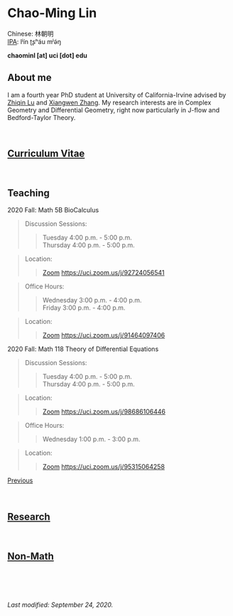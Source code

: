 # Chao-Ming Lin
Chinese: 林朝明    
[IPA](https://en.wikipedia.org/wiki/Help:IPA/Mandarin): lʲín ʈʂʰáu mʲə́ŋ 

**chaominl [at] uci [dot] edu**


## About me
I am a fourth year PhD student at University of California-Irvine advised by [Zhiqin Lu](https://www.math.uci.edu/~zlu/) and [Xiangwen Zhang](https://www.math.uci.edu/~xiangwen/). My research interests are in Complex Geometry and Differential Geometry, right now particularly in J-flow and Bedford-Taylor Theory.

<br />


## [Curriculum Vitae](https://chaominl.github.io/CV)   

<br />


## Teaching
2020 Fall: Math 5B BioCalculus
> Discussion Sessions: 
>> Tuesday 4:00 p.m. - 5:00 p.m.   
>> Thursday 4:00 p.m. - 5:00 p.m. 

> Location: 
>> [Zoom](https://uci.zoom.us/j/92724056541) https://uci.zoom.us/j/92724056541

> Office Hours: 
>> Wednesday 3:00 p.m. - 4:00 p.m.   
>> Friday 3:00 p.m. - 4:00 p.m. 

> Location: 
>> [Zoom](https://uci.zoom.us/j/91464097406) https://uci.zoom.us/j/91464097406


2020 Fall: Math 118 Theory of Differential Equations
> Discussion Sessions: 
>> Tuesday 4:00 p.m. - 5:00 p.m.   
>> Thursday 4:00 p.m. - 5:00 p.m. 

> Location: 
>> [Zoom](https://uci.zoom.us/j/98686106446) https://uci.zoom.us/j/98686106446

> Office Hours: 
>> Wednesday 1:00 p.m. - 3:00 p.m.   

> Location: 
>> [Zoom](https://uci.zoom.us/j/95315064258) https://uci.zoom.us/j/95315064258



[Previous](https://chaominl.github.io/TeachingExperience)

<br />


## [Research](https://chaominl.github.io/Research)

<br />

## [Non-Math](https://chaominl.github.io/recreation)

<br />
<br />
<br />


###### Last modified: September 24, 2020.
